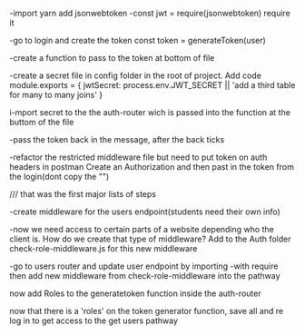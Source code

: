 -import yarn add jsonwebtoken
-const jwt = require(jsonwebtoken)
require it


-go to login and create the token 
const token = generateToken(user)

-create a function to pass to the token at bottom of file

-create a secret file in config folder in the root of project. Add code
module.exports = {
  jwtSecret: process.env.JWT_SECRET || 'add a third table for many to many joins'
}

i-mport secret to the the auth-router wich is passed into the function at the buttom of the file

-pass the token back in the message, after the back ticks


-refactor the restricted middleware file
but need to put token on auth headers in postman
Create an Authorization and then past in the token from the login(dont copy the "")

/// that was the first major lists of steps

-create middleware for the users endpoint(students need their own info)

-now we need access to certain parts of a website depending who the client is. How do we create that type of middleware? Add to the Auth folder check-role-middleware.js for this new middleware


-go to users router and update user endpoint by importing -with require
then add new middleware from check-role-middleware into the pathway

now add Roles to the generatetoken function inside the auth-router

now that there is a 'roles' on the token generator function, save all and re log in to get access to the get users pathway